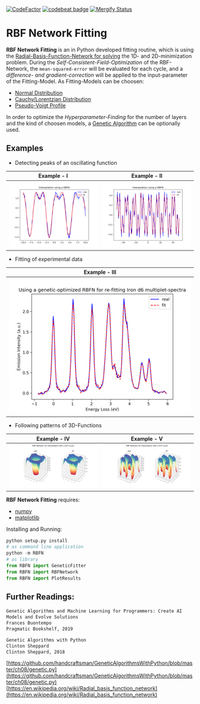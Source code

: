 [![CodeFactor](https://www.codefactor.io/repository/github/anselmoo/rbf_networkfitting/badge)](https://www.codefactor.io/repository/github/anselmoo/rbf_networkfitting)
[![codebeat badge](https://codebeat.co/badges/9ef976e1-f0f3-4d03-a9d0-23d71a44584b)](https://codebeat.co/projects/github-com-anselmoo-rbf_networkfitting-master)
[![Mergify Status](https://img.shields.io/endpoint.svg?url=https://gh.mergify.io/badges/Anselmoo/RBF_NetworkFitting&style=flat)](https://github.com/Anselmoo/RBF_NetworkFitting/commits/master)
# RBF Network Fitting

**RBF Network Fitting** is an in Python developed fitting routine, which is using the [Radial-Basis-Function-Network for solving](https://en.wikipedia.org/wiki/Radial_basis_function_network) the 1D- and 2D-minimization problem. During the *Self-Consistent-Field-Optimization* of the RBF-Network, the `mean-squared-error` will be evaluated for each cycle, and a *difference- and gradient-correction* will be applied to the input-parameter of the Fitting-Model. As Fitting-Models can be choosen: 
 * [Normal Distribution](https://en.wikipedia.org/wiki/Normal_distribution)
 * [Cauchy/Lorentzian Distribution](https://en.wikipedia.org/wiki/Cauchy_distribution)
 * [Pseudo-Voigt Profile](https://en.wikipedia.org/wiki/Voigt_profile#Pseudo-Voigt_Approximation)

In order to optimize the *Hyperparameter-Finding* for the number of layers and the kind of choosen models, a [Genetic Algorithm](https://en.wikipedia.org/wiki/Genetic_algorithm) can be optionally used.


## Examples

* Detecting peaks of an oscillating function

Example - I             |  Example - II
:-------------------------:|:-------------------------:
![osci_1](https://github.com/Anselmoo/RBF_NetworkFitting/blob/master/docu/example_2.png)|![osci_2](https://github.com/Anselmoo/RBF_NetworkFitting/blob/master/docu/example_6.png)


* Fitting of experimental data

Example - III             |  
:-------------------------:|
![d6_example](https://github.com/Anselmoo/RBF_NetworkFitting/blob/master/docu/example_5.png)|

* Following patterns of 3D-Functions

Example - IV             |  Example - V
:-------------------------:|:-------------------------:
![3D-I](https://github.com/Anselmoo/RBF_NetworkFitting/blob/master/docu/example_4.png)|![3D-II](https://github.com/Anselmoo/RBF_NetworkFitting/blob/master/docu/example_7.png)

**RBF Network Fitting** requires:
  * [numpy](https://github.com/numpy/numpy)
  * [matplotlib](https://github.com/matplotlib/matplotlib)
  
 
 Installing and Running:
```python 
python setup.py install
# as command line application 
python -m RBFN 
# as library
from RBFN import GeneticFitter
from RBFN import RBFNetwork
from RBFN import PlotResults
```

## Further Readings:
```
Genetic Algorithms and Machine Learning for Programmers: Create AI Models and Evolve Solutions
Frances Buontempo
Pragmatic Bookshelf, 2019
```

```
Genetic Algorithms with Python
Clinton Sheppard
Clinton Sheppard, 2018
```
[https://github.com/handcraftsman/GeneticAlgorithmsWithPython/blob/master/ch08/genetic.py](https://github.com/handcraftsman/GeneticAlgorithmsWithPython/blob/master/ch08/genetic.py)
[https://en.wikipedia.org/wiki/Radial_basis_function_network](https://en.wikipedia.org/wiki/Radial_basis_function_network)    
    

